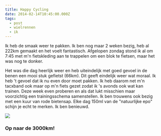 ```yaml
---
title: Happy Cycling
date: 2014-02-14T10:45:00.000Z
tags:
  - post
  - wielrennen
  - ik
---
```

Ik heb de smaak weer te pakken. Ik ben nog maar 2 weken bezig, heb al 222km gemaakt en het voelt fantastisch. Afgelopen zondag stond ik al om 7:45 met m'n fietskleding aan te trappelen om een blok te fietsen, maar het was nog te donker.

<!-- excerpt -->

Het was die dag heerlijk weer en heb uiteindelijk met goed gevoel in de benen een mooi stuk gefietst (66km). Dit geeft eindelijk weer wat moraal. Ik heb 't gevoel dat ik nu even door moet pakken. Ik heb daarom net m'n tacxband ook maar op m'n fiets gezet zodat ik 's avonds ook wat kan trainen. Deze week even proberen en als dat lukt misschien maar voorzichtig een trainingsschema samenstellen. Ik ben trouwens ook bezig met een kuur van rode bietensap. Elke dag 150ml van de "natuurlijke epo" schijn je echt te merken. Ik ben benieuwd.

![](/static/images/uploads/happy-cycling.jpeg)

### Op naar de 3000km!